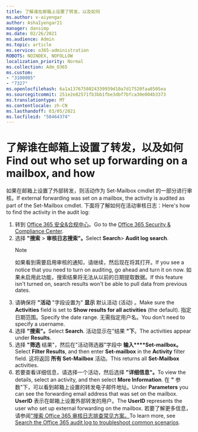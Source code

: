 ```yaml
---
title: 了解谁在邮箱上设置了转发，以及如何
ms.author: v-aiyengar
author: AshaIyengar21
manager: dansimp
ms.date: 02/26/2021
ms.audience: Admin
ms.topic: article
ms.service: o365-administration
ROBOTS: NOINDEX, NOFOLLOW
localization_priority: Normal
ms.collection: Adm_O365
ms.custom:
- "3100005"
- "7327"
ms.openlocfilehash: 6a1a1376758024339939d10a7d17520faa8505ea
ms.sourcegitcommit: 251e2e82571fb3bb1fbe3dbf7bfca30e004b3373
ms.translationtype: MT
ms.contentlocale: zh-CN
ms.lasthandoff: 03/05/2021
ms.locfileid: "50464374"
---
```

# <a name="find-out-who-set-up-forwarding-on-a-mailbox-and-how"></a><span data-ttu-id="ab6b2-102">了解谁在邮箱上设置了转发，以及如何</span><span class="sxs-lookup"><span data-stu-id="ab6b2-102">Find out who set up forwarding on a mailbox, and how</span></span>

<span data-ttu-id="ab6b2-103">如果在邮箱上设置了外部转发，则活动作为 Set-Mailbox cmdlet 的一部分进行审核。</span><span class="sxs-lookup"><span data-stu-id="ab6b2-103">If external forwarding was set on a mailbox, the activity is audited as part of the Set-Mailbox cmdlet.</span></span> <span data-ttu-id="ab6b2-104">下面将了解如何在活动审核日志：</span><span class="sxs-lookup"><span data-stu-id="ab6b2-104">Here's how to find the activity in the audit log:</span></span>

1. <span data-ttu-id="ab6b2-105">转到 [Office 365 安全&合规中心](https://go.microsoft.com/fwlink/p/?linkid=2077143)。</span><span class="sxs-lookup"><span data-stu-id="ab6b2-105">Go to the [Office 365 Security & Compliance Center](https://go.microsoft.com/fwlink/p/?linkid=2077143).</span></span>
1. <span data-ttu-id="ab6b2-106">选择 **"搜索** >  **审核日志搜索"。**</span><span class="sxs-lookup"><span data-stu-id="ab6b2-106">Select **Search**> **Audit log search**.</span></span>
    > [!NOTE]
    > <span data-ttu-id="ab6b2-107">如果看到需要启用审核的通知，请继续，然后现在将其打开。</span><span class="sxs-lookup"><span data-stu-id="ab6b2-107">If you see a notice that you need to turn on auditing, go ahead and turn it on now.</span></span> <span data-ttu-id="ab6b2-108">如果未启用此功能，搜索结果将无法从以前的日期提取数据。</span><span class="sxs-lookup"><span data-stu-id="ab6b2-108">If this feature isn't turned on, search results won't be able to pull data from previous dates.</span></span>
1. <span data-ttu-id="ab6b2-109">请确保将 **"活动** "字段设置为" **显示** 默认活动 (活动) 。</span><span class="sxs-lookup"><span data-stu-id="ab6b2-109">Make sure the **Activities** field is set to **Show results for all activities** (the default).</span></span> <span data-ttu-id="ab6b2-110">指定日期范围。</span><span class="sxs-lookup"><span data-stu-id="ab6b2-110">Specify the date range.</span></span> <span data-ttu-id="ab6b2-111">无需指定用户名。</span><span class="sxs-lookup"><span data-stu-id="ab6b2-111">You don't need to specify a username.</span></span>
1. <span data-ttu-id="ab6b2-112">选择 **"搜索"。**</span><span class="sxs-lookup"><span data-stu-id="ab6b2-112">Select **Search**.</span></span> <span data-ttu-id="ab6b2-113">活动显示在"结果 **"下**。</span><span class="sxs-lookup"><span data-stu-id="ab6b2-113">The activities appear under **Results**.</span></span>
1. <span data-ttu-id="ab6b2-114">选择 **"筛选** 结果"，然后在"活动筛选器"字段中 **输入\*\*\*\*Set-mailbox。**</span><span class="sxs-lookup"><span data-stu-id="ab6b2-114">Select **Filter Results**, and then enter **Set-mailbox** in the **Activity** filter field.</span></span> <span data-ttu-id="ab6b2-115">这将返回 **所有 Set-Mailbox** 活动。</span><span class="sxs-lookup"><span data-stu-id="ab6b2-115">This returns all **Set-Mailbox** activities.</span></span>
1. <span data-ttu-id="ab6b2-116">若要查看详细信息，请选择一个活动，然后选择 **"详细信息"。**</span><span class="sxs-lookup"><span data-stu-id="ab6b2-116">To view the details, select an activity, and then select **More Information**.</span></span> <span data-ttu-id="ab6b2-117">在 **"** 参数"下，可以看到邮箱上设置的转发电子邮件地址。</span><span class="sxs-lookup"><span data-stu-id="ab6b2-117">Under **Parameters** you can see the forwarding email address that was set on the mailbox.</span></span> <span data-ttu-id="ab6b2-118">**UserID** 表示在邮箱上设置外部转发的用户。</span><span class="sxs-lookup"><span data-stu-id="ab6b2-118">The **UserID** represents the user who set up external forwarding on the mailbox.</span></span>
<span data-ttu-id="ab6b2-119">若要了解更多信息，请参阅["搜索 Office 365 审核日志排查常见方案。](https://go.microsoft.com/fwlink/?linkid=2103944)</span><span class="sxs-lookup"><span data-stu-id="ab6b2-119">To learn more, see [Search the Office 365 audit log to troubleshoot common scenarios](https://go.microsoft.com/fwlink/?linkid=2103944).</span></span>